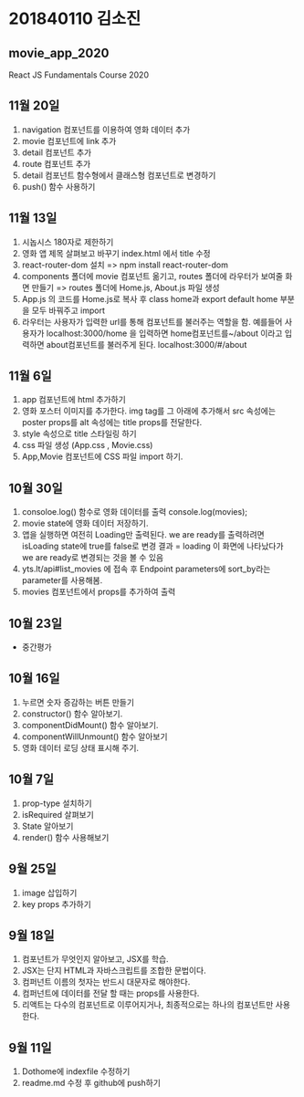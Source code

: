 # 201840110 김소진
## movie_app_2020
React JS Fundamentals Course 2020

## 11월 20일 
1. navigation 컴포넌트를 이용하여 영화 데이터 추가
2. movie 컴포넌트에 link 추가
3. detail 컴포넌트 추가
4. route 컴포넌트 추가
5. detail 컴포넌트 함수형에서 클래스형 컴포넌트로 변경하기
6. push() 함수 사용하기

## 11월 13일 
1. 시놉시스 180자로 제한하기
2. 영화 앱 제목 살펴보고 바꾸기
index.html 에서 title 수정
3. react-router-dom 설치 => npm install react-router-dom
4. components 폴더에 movie 컴포넌트 옮기고, routes 폴더에 라우터가 보여줄 화면 만들기 => routes 폴더에 Home.js, About.js 파일 생성
5. App.js 의 코드를 Home.js로 복사 후 class home과 export default home 부분을 모두 바꿔주고 import
6. 라우터는 사용자가 입력한 url를 통해 컴포넌트를 불러주는 역할을 함.
예를들어 사용자가 localhost:3000/home 을 입력하면 home컴포넌트를~/about 이라고 입력하면 about컴포넌트를 불러주게 된다.
localhost:3000/#/about

## 11월 6일
1. app 컴포넌트에 html 추가하기
2. 영화 포스터 이미지를 추가한다. img tag를 그 아래에 추가해서
src 속성에는 poster props를 alt 속성에는 title props를 전달한다.
3. style 속성으로 title 스타일링 하기
6. css 파일 생성 (App.css , Movie.css)
7. App,Movie 컴포넌트에 CSS 파일 import 하기.

## 10월 30일

1. consoloe.log() 함수로 영화 데이터를 출력
console.log(movies);
2. movie state에 영화 데이터 저장하기.
3. 앱을 실행하면 여전히 Loading만 출력된다.
we are ready를 출력하려면 isLoading state에 true를 false로 변경
결과 = loading 이 화면에 나타났다가 we are ready로 변경되는 것을 볼 수 있음
4. yts.lt/api#list_movies 에 접속 후 Endpoint parameters에 sort_by라는 parameter를 사용해봄.
5. movies 컴포넌트에서 props를 추가하여 출력

## 10월 23일
- 중간평가

## 10월 16일 

1. 누르면 숫자 증감하는 버튼 만들기
2. constructor() 함수 알아보기. 
3. componentDidMount() 함수 알아보기. 
4. componentWillUnmount() 함수 알아보기
5. 영화 데이터 로딩 상태 표시해 주기.

## 10월 7일

1. prop-type 설치하기
2. isRequired 살펴보기
3. State 알아보기
4. render() 함수 사용해보기

## 9월 25일
1. image 삽입하기
2. key props 추가하기

## 9월 18일
1. 컴포넌트가 무엇인지 알아보고, JSX를 학습.
2. JSX는 단지 HTML과 자바스크립트를 조합한 문법이다.
3. 컴퍼넌트 이름의 첫자는 반드시 대문자로 해야한다.
4. 컴퍼넌트에 데이터를 전달 할 때는 props를 사용한다.
6. 리액트는 다수의 컴포넌트로 이루어지거나, 최종적으로는 하나의 컴포넌트만 사용한다.

## 9월 11일
1. Dothome에 indexfile 수정하기
2. readme.md 수정 후 github에 push하기